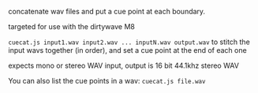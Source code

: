concatenate wav files and put a cue point at each boundary.

targeted for use with the dirtywave M8

`cuecat.js input1.wav input2.wav ... inputN.wav output.wav` to stitch the input wavs together (in order), and set
a cue point at the end of each one

expects mono or stereo WAV input, output is 16 bit 44.1khz stereo WAV

You can also list the cue points in a wav: `cuecat.js file.wav`
